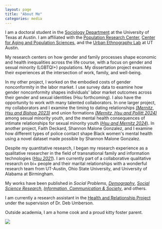 ```yaml
---
layout: page
title: "About Me"
categories: media
---
```


I am a doctoral student in the [Sociology Department](https://liberalarts.utexas.edu/sociology/gradstudents/fh5495) at the University of Texas at Austin. I am affiliated with the [Population Research Center](https://liberalarts.utexas.edu/prc/gradstudents/fh5495), [Center for Aging and Population Sciences](https://liberalarts.utexas.edu/caps/people/), and the [Urban Ethnography Lab](https://sites.utexas.edu/ethnolab/people/fellows/) at UT Austin. 

My research centers on how gender and family processes shape economic and health inequalities across the life course, with a focus on gender and sexual minority (LGBTQI+) populations. My dissertation project examines their experiences at the intersection of work, family, and well-being. 

In my other project, I worked on the embodied costs of gender nonconformity in the labor market. I use survey data to examine how gender nonconformity shapes individuals' labor market outcomes across their gender and sexual identities (Hsu forthcoming). I also have the opportunity to work with many talented collaborators. In one larger project, my collaborators and I examine the timing to dating relationships [*(Mernitz, Hsu and Bishop 2023)*](https://journals.sagepub.com/doi/10.1177/02654075231185763) and union formations [*(Mernitz, Hsu and Pollitt 2024)*](https://doi.org/10.1215/00703370-11380562) among sexual minority youth, and the mental health consequences of intimate relationships for sexual minority youth [(*Hsu and Mernitz 2024*)](https://doi.org/10.1016/j.ssresearch.2024.103049). In another project, Faith Deckard, Shannon Malone Gonzalez, and I examine how different types of police contact shape Black women's mental health using a novel dataset made possible by Shannon Malone Gonzalez. 

Despite my quantitative research, I began my research experience as a qualitative researcher in the field of transnational family and information technologies ([*Hsu 2021*](https://www.tandfonline.com/doi/abs/10.1080/1369118X.2019.1657161?journalCode=rics20)). I am currently part of a collaborative qualitative research on bi+ people and their marital relationships with a wonderful research team from UT-Austin, Ohio State University, and University of Alabama at Birmingham.

My works have been published in *Social Problems*, [*Demography*](https://doi.org/10.1215/00703370-11380562), [*Social Science Research*](https://doi.org/10.1016/j.ssresearch.2024.103049), [*Information, Communication & Society*](https://www.tandfonline.com/doi/abs/10.1080/1369118X.2019.1657161?journalCode=rics20), and others.

I am currently a research assistant in the [Health and Relationship Project](https://liberalarts.utexas.edu/health-relationships-lab/) under the supervision of Dr. Deb Umberson. 

Outside academia, I am a home cook and a proud kitty foster parent.

![](https://jaimehsu.github.io/photo.jpg) 
